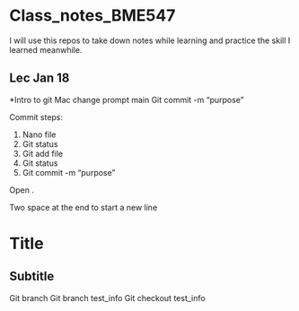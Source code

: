 # Class_notes_BME547
I will use this repos to take down notes while learning and practice the skill I learned meanwhile.

## Lec Jan 18
*Intro to git
Mac change prompt main
 Git commit -m “purpose”

Commit steps:
1. Nano file
2. Git status
3. Git add file
4. Git status 
5. Git commit -m “purpose”

Open .

Two space at the end to start a new line

# Title
## Subtitle

Git branch
Git branch test_info
Git checkout test_info